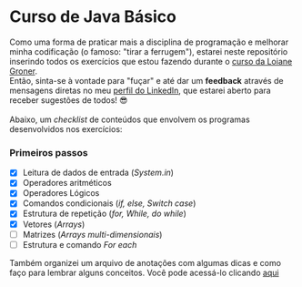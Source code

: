 # Curso de Java Básico

Como uma forma de praticar mais a disciplina de programação e melhorar minha codificação (o famoso: "tirar a ferrugem"), estarei neste repositório inserindo todos os exercícios que estou fazendo durante o [curso da Loiane Groner](https://loiane.training/).<br> 
Então, sinta-se à vontade para "fuçar" e até dar um **feedback** através de mensagens diretas no meu [perfil do LinkedIn](https://www.linkedin.com/in/di%C3%B3genes-chagas-604386bb/), que estarei aberto para receber sugestões de todos! :sunglasses: <br>
<br>
Abaixo, um *checklist* de conteúdos que envolvem os programas desenvolvidos nos exercícios:<br>

### Primeiros passos
* [x] Leitura de dados de entrada (*System.in*)
* [x] Operadores aritméticos
* [x] Operadores Lógicos
* [x] Comandos condicionais (*if, else, Switch case*)
* [x] Estrutura de repetição (*for, While, do while*)
* [x] Vetores (*Arrays*)
* [ ] Matrizes (*Arrays multi-dimensionais*)
* [ ] Estrutura e comando *For each*

Também organizei um arquivo de anotações com algumas dicas e como faço para lembrar alguns conceitos. Você pode acessá-lo clicando [aqui](https://github.com/DioChagas/cursoJava/blob/master/Anotacoes.md)
<!-- ### Introdução à POO (Programação Orientada a Objeto) -->
